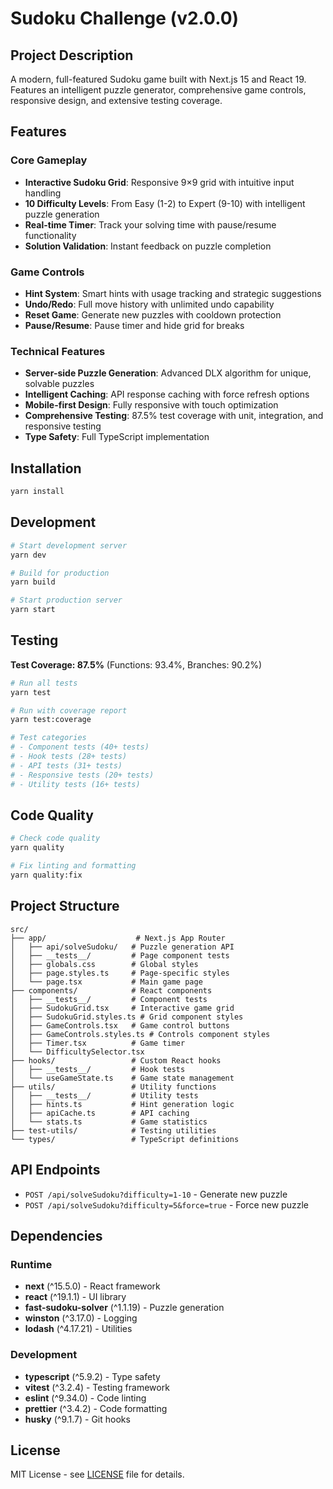 # Sudoku Challenge (v2.0.0)

## Project Description

A modern, full-featured Sudoku game built with Next.js 15 and React 19. Features an intelligent puzzle generator, comprehensive game controls, responsive design, and extensive testing coverage.

## Features

### Core Gameplay

- **Interactive Sudoku Grid**: Responsive 9×9 grid with intuitive input handling
- **10 Difficulty Levels**: From Easy (1-2) to Expert (9-10) with intelligent puzzle generation
- **Real-time Timer**: Track your solving time with pause/resume functionality
- **Solution Validation**: Instant feedback on puzzle completion

### Game Controls

- **Hint System**: Smart hints with usage tracking and strategic suggestions
- **Undo/Redo**: Full move history with unlimited undo capability
- **Reset Game**: Generate new puzzles with cooldown protection
- **Pause/Resume**: Pause timer and hide grid for breaks

### Technical Features

- **Server-side Puzzle Generation**: Advanced DLX algorithm for unique, solvable puzzles
- **Intelligent Caching**: API response caching with force refresh options
- **Mobile-first Design**: Fully responsive with touch optimization
- **Comprehensive Testing**: 87.5% test coverage with unit, integration, and responsive testing
- **Type Safety**: Full TypeScript implementation

## Installation

```bash
yarn install
```

## Development

```bash
# Start development server
yarn dev

# Build for production
yarn build

# Start production server
yarn start
```

## Testing

**Test Coverage: 87.5%** (Functions: 93.4%, Branches: 90.2%)

```bash
# Run all tests
yarn test

# Run with coverage report
yarn test:coverage

# Test categories
# - Component tests (40+ tests)
# - Hook tests (28+ tests)
# - API tests (31+ tests)
# - Responsive tests (20+ tests)
# - Utility tests (16+ tests)
```

## Code Quality

```bash
# Check code quality
yarn quality

# Fix linting and formatting
yarn quality:fix
```

## Project Structure

```
src/
├── app/                    # Next.js App Router
│   ├── api/solveSudoku/   # Puzzle generation API
│   ├── __tests__/         # Page component tests
│   ├── globals.css        # Global styles
│   ├── page.styles.ts     # Page-specific styles
│   └── page.tsx           # Main game page
├── components/            # React components
│   ├── __tests__/         # Component tests
│   ├── SudokuGrid.tsx     # Interactive game grid
│   ├── SudokuGrid.styles.ts # Grid component styles
│   ├── GameControls.tsx   # Game control buttons
│   ├── GameControls.styles.ts # Controls component styles
│   ├── Timer.tsx          # Game timer
│   └── DifficultySelector.tsx
├── hooks/                 # Custom React hooks
│   ├── __tests__/         # Hook tests
│   └── useGameState.ts    # Game state management
├── utils/                 # Utility functions
│   ├── __tests__/         # Utility tests
│   ├── hints.ts           # Hint generation logic
│   ├── apiCache.ts        # API caching
│   └── stats.ts           # Game statistics
├── test-utils/            # Testing utilities
└── types/                 # TypeScript definitions
```

## API Endpoints

- `POST /api/solveSudoku?difficulty=1-10` - Generate new puzzle
- `POST /api/solveSudoku?difficulty=5&force=true` - Force new puzzle

## Dependencies

### Runtime

- **next** (^15.5.0) - React framework
- **react** (^19.1.1) - UI library
- **fast-sudoku-solver** (^1.1.19) - Puzzle generation
- **winston** (^3.17.0) - Logging
- **lodash** (^4.17.21) - Utilities

### Development

- **typescript** (^5.9.2) - Type safety
- **vitest** (^3.2.4) - Testing framework
- **eslint** (^9.34.0) - Code linting
- **prettier** (^3.4.2) - Code formatting
- **husky** (^9.1.7) - Git hooks

## License

MIT License - see [LICENSE](LICENSE) file for details.
